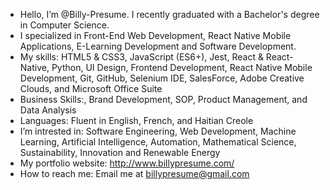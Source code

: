 - Hello, I’m @Billy-Presume. I recently graduated with a Bachelor's degree in Computer Science.
- I specialized in Front-End Web Development, React Native Mobile Applications, E-Learning Development and Software Development.
- My skills: HTML5 & CSS3, JavaScript (ES6+), Jest, React & React-Native, Python, UI Design, Frontend Development, React Native Mobile Development, Git, GitHub, Selenium IDE, SalesForce, Adobe Creative Clouds, and Microsoft Office Suite
- Business Skills:, Brand Development, SOP, Product Management, and Data Analysis 
- Languages: Fluent in English, French, and Haitian Creole
- I’m intrested in: Software Engineering, Web Development, Machine Learning, Artificial Intelligence, Automation, Mathematical Science, Sustainability, Innovation and Renewable Energy
- My portfolio website: http://www.billypresume.com/
- How to reach me: Email me at billypresume@gmail.com

<!---
Billy-Presume/Billy-Presume is a ✨ special ✨ repository because its `README.md` (this file) appears on your GitHub profile.
You can click the Preview link to take a look at your changes.
--->
